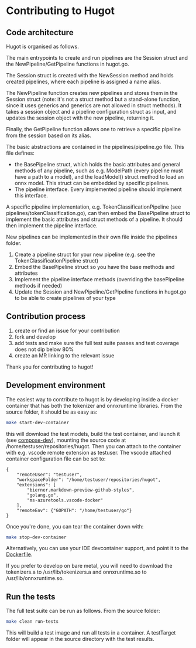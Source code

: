 # Contributing to Hugot

## Code architecture

Hugot is organised as follows.

The main entrypoints to create and run pipelines are the Session struct and the NewPipeline/GetPipeline functions in hugot.go. 

The Session struct is created with the NewSession method and holds created pipelines, where each pipeline is assigned a name alias.

The NewPipeline function creates new pipelines and stores them in the Session struct (note: it's not a struct method but a stand-alone function, 
since it uses generics and generics are not allowed in struct methods). It
takes a session object and a pipeline configuration struct as input, and updates the session object with the new pipeline, returning it.

Finally, the GetPipeline function allows one to retrieve a specific pipeline from the session based on its alias.

The basic abstractions are contained in the pipelines/pipeline.go file. This file defines:

- the BasePipeline struct, which holds the basic attributes and general methods of any pipeline, such as e.g. ModelPath (every pipeline must have a path to a model), and the loadModel() struct method to load an onnx model. This struct can be embedded by specific pipelines.
- The pipeline interface. Every implemented pipeline should implement this interface.

A specific pipeline implementation, e.g. TokenClassificationPipeline (see pipelines/tokenClassification.go), can then embed the BasePipeline struct to implement the basic attributes and struct methods of a pipeline. It should then implement the pipeline interface. 

New pipelines can be implemented in their own file inside the pipelines folder. 

1. Create a pipeline struct for your new pipeline (e.g. see the TokenClassificationPipeline struct)
2. Embed the BasePipeline struct so you have the base methods and attributes
3. Implement the pipeline interface methods (overriding the basePipeline methods if needed)
4. Update the Session and NewPipeline/GetPipeline functions in hugot.go to be able to create pipelines of your type

## Contribution process

1. create or find an issue for your contribution
2. fork and develop
3. add tests and make sure the full test suite passes and test coverage does not dip below 80%
4. create an MR linking to the relevant issue

Thank you for contributing to hugot!

## Development environment

The easiest way to contribute to hugot is by developing inside a docker container that has both the tokenizer and onnxruntime libraries.
From the source folder, it should be as easy as:

```bash
make start-dev-container
```

this will download the test models, build the test container, and launch it (see [compose-dev](./compose-dev.yaml)), mounting the source code at /home/testuser/repositories/hugot. Then you can attach to the container with e.g. vscode remote extension as testuser. The vscode attached container configuration file can be set to:

```
{
    "remoteUser": "testuser",
    "workspaceFolder": "/home/testuser/repositories/hugot",
    "extensions": [
		"bierner.markdown-preview-github-styles",
		"golang.go",
		"ms-azuretools.vscode-docker"
	],
    "remoteEnv": {"GOPATH": "/home/testuser/go"}
}
```

Once you're done, you can tear the container down with:

```bash
make stop-dev-container
```

Alternatively, you can use your IDE devcontainer support, and point it to the [Dockerfile](./Dockerfile).

If you prefer to develop on bare metal, you will need to download the tokenizers.a to /usr/lib/tokenizers.a and onnxruntime.so to /usr/lib/onnxruntime.so.

## Run the tests

The full test suite can be run as follows. From the source folder:

```bash
make clean run-tests
```

This will build a test image and run all tests in a container. A testTarget folder will appear in the source directory with the test results.
